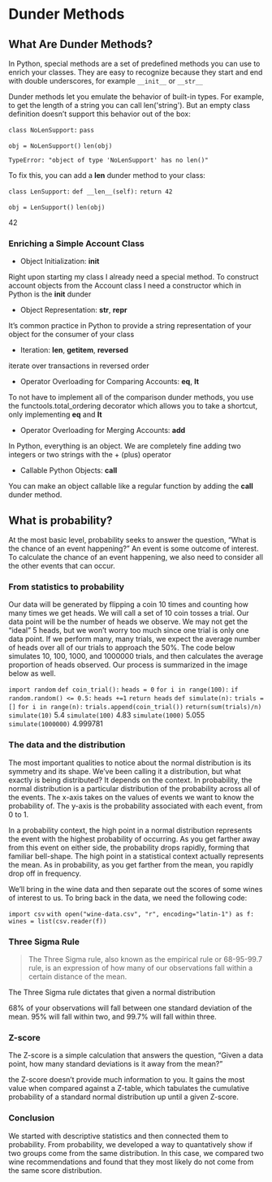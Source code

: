 # Dunder Methods

## What Are Dunder Methods?

In Python, special methods are a set of predefined methods you can use to enrich your classes. They are easy to recognize because they start and end with double underscores, for example `__init__` or `__str__`

Dunder methods let you emulate the behavior of built-in types. For example, to get the length of a string you can call len('string'). But an empty class definition doesn’t support this behavior out of the box:

`class NoLenSupport:`
    `pass`

`obj = NoLenSupport()`
`len(obj)`

`TypeError: "object of type 'NoLenSupport' has no len()"`

To fix this, you can add a __len__ dunder method to your class:

`class LenSupport:`
    `def __len__(self):`
        `return 42`

`obj = LenSupport()`
`len(obj)`

42

### Enriching a Simple Account Class

- Object Initialization: __init__

Right upon starting my class I already need a special method. To construct account objects from the Account class I need a constructor which in Python is the __init__ dunder

- Object Representation: __str__, __repr__

It’s common practice in Python to provide a string representation of your object for the consumer of your class 

- Iteration: __len__, __getitem__, __reversed__

iterate over transactions in reversed order 

- Operator Overloading for Comparing Accounts: __eq__, __lt__

To not have to implement all of the comparison dunder methods, you use the functools.total_ordering decorator which allows you to take a shortcut, only implementing __eq__ and __lt__

- Operator Overloading for Merging Accounts: __add__

In Python, everything is an object. We are completely fine adding two integers or two strings with the + (plus) operator

- Callable Python Objects: __call__

You can make an object callable like a regular function by adding the __call__ dunder method.

## What is probability?

At the most basic level, probability seeks to answer the question, “What is the chance of an event happening?” An event is some outcome of interest. To calculate the chance of an event happening, we also need to consider all the other events that can occur.

### From statistics to probability

Our data will be generated by flipping a coin 10 times and counting how many times we get heads. We will call a set of 10 coin tosses a trial. Our data point will be the number of heads we observe. We may not get the “ideal” 5 heads, but we won’t worry too much since one trial is only one data point. If we perform many, many trials, we expect the average number of heads over all of our trials to approach the 50%. The code below simulates 10, 100, 1000, and 1000000 trials, and then calculates the average proportion of heads observed. Our process is summarized in the image below as well.

`import random`
`def coin_trial():`
`heads = 0`
`for i in range(100):`
    `if random.random() <= 0.5:`
        `heads +=1`
    `return heads`
`def simulate(n):`
    `trials = []`
    `for i in range(n):`
        `trials.append(coin_trial())`
    `return(sum(trials)/n)`
`simulate(10)`
 5.4
`simulate(100)`
 4.83
`simulate(1000)`
 5.055
`simulate(1000000)`
 4.999781

### The data and the distribution

The most important qualities to notice about the normal distribution is its symmetry and its shape.
We’ve been calling it a distribution, but what exactly is being distributed? It depends on the context.
In probability, the normal distribution is a particular distribution of the probability across all of the events.
The x-axis takes on the values of events we want to know the probability of.
The y-axis is the probability associated with each event, from 0 to 1.


In a probability context, the high point in a normal distribution represents the event with the highest probability of occurring. As you get farther away from this event on either side, the probability drops rapidly, forming that familiar bell-shape. The high point in a statistical context actually represents the mean. As in probability, as you get farther from the mean, you rapidly drop off in frequency.

We’ll bring in the wine data and then separate out the scores of some wines of interest to us. To bring back in the data, we need the following code:

`import csv`
`with open("wine-data.csv", "r", encoding="latin-1") as f:`
    `wines = list(csv.reader(f))`

### Three Sigma Rule

> The Three Sigma rule, also known as the empirical rule or 68-95-99.7 rule, is an expression of how many of our observations fall within a certain distance of the mean.

The Three Sigma rule dictates that given a normal distribution

68% of your observations will fall between one standard deviation of the mean. 95% will fall within two, and 99.7% will fall within three.

### Z-score

The Z-score is a simple calculation that answers the question, “Given a data point, how many standard deviations is it away from the mean?”

the Z-score doesn’t provide much information to you. It gains the most value when compared against a Z-table, which tabulates the cumulative probability of a standard normal distribution up until a given Z-score. 

### Conclusion

We started with descriptive statistics and then connected them to probability. From probability, we developed a way to quantatively show if two groups come from the same distribution. In this case, we compared two wine recommendations and found that they most likely do not come from the same score distribution.